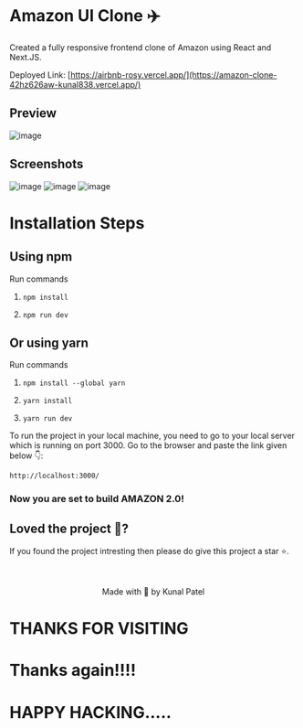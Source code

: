 # Amazon UI Clone ✈️ 

Created a fully responsive frontend clone of Amazon using React and Next.JS. 

Deployed Link: [https://airbnb-rosy.vercel.app/](https://amazon-clone-42hz626aw-kunal838.vercel.app/)

## Preview
![image](https://user-images.githubusercontent.com/75975428/195405288-7c334f12-4cd6-45e4-b10d-0fd0284393e6.png)

  
## Screenshots 
![image](https://user-images.githubusercontent.com/75975428/195405598-ea2bff64-6dfe-4b91-a76b-482fefb047c3.png)
![image](https://user-images.githubusercontent.com/75975428/195405674-a821a4ec-fe5e-4029-90c9-f816a8aae8c0.png)
![image](https://user-images.githubusercontent.com/75975428/195406145-54547541-1007-456d-85da-99341b9c944f.png)



# Installation Steps

## Using npm

Run commands

1) ```npm install```


2) ```npm run dev```


## Or using yarn

Run commands 

1) ```npm install --global yarn```

2) ```yarn install```

3) ```yarn run dev```

To run the project in your local machine, you need to go to your local server which is running on port 3000. Go to the browser and paste the link given below 👇: 
  
  ```
 http://localhost:3000/
``` 

### Now you are set to build AMAZON 2.0!
  
## Loved the project 💖? 
  
If you found the project intresting then please do give this project a star ⭐. 
  <br> <br> <br>
   <p align="center" width="100%">
   Made with 💖 by Kunal Patel  
</p>

# THANKS FOR VISITING
# Thanks again!!!!
# HAPPY HACKING.....
